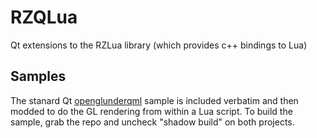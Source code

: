 # RZQLua
Qt extensions to the RZLua library (which provides c++ bindings to Lua)

## Samples
The stanard Qt [openglunderqml](http://doc.qt.io/qt-5/qtquick-scenegraph-openglunderqml-example.html "Link to the openglunderqml sample on the Qt site") sample is included verbatim and then modded to do the GL rendering from within a Lua script. To build the sample, grab the repo and uncheck "shadow build" on both projects.
